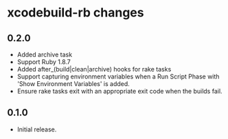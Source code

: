# xcodebuild-rb changes

## 0.2.0
* Added archive task
* Support Ruby 1.8.7
* Added after_(build|clean|archive) hooks for rake tasks
* Support capturing environment variables when a Run Script Phase with 'Show Environment Variables' is added.
* Ensure rake tasks exit with an appropriate exit code when the builds fail.

## 0.1.0
* Initial release.